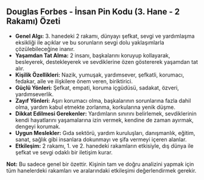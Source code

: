 ## Douglas Forbes - İnsan Pin Kodu (3. Hane - 2 Rakamı) Özeti

* **Genel Algı:** 3. hanedeki 2 rakamı, dünyayı şefkat, sevgi ve yardımlaşma eksikliği ile açıklar ve bu sorunların sevgi dolu yaklaşımlarla çözülebileceğine inanır.
* **Yaşamdan Tat Alma:** 2 insanı, başkalarını koruyup kollayarak, besleyerek, destekleyerek ve sevdiklerine özen göstererek yaşamdan tat alır.
* **Kişilik Özellikleri:** Nazik, yumuşak, yardımsever, şefkatli, korumacı, fedakar, aile ve ilişkilere önem veren, biriktirici.
* **Güçlü Yönleri:** Şefkat, empati, koruma içgüdüsü, sadakat, özveri, yardımseverlik.
* **Zayıf Yönleri:** Aşırı korumacı olma, başkalarının sorunlarına fazla dahil olma, yardım kabul etmekte zorlanma, korkularına yenik düşme.
* **Dikkat Edilmesi Gerekenler:** Yardımların sınırını belirlemek, sevdiklerinin kendi hayatlarını yaşamalarına izin vermek, kendine de zaman ayırmak, dengeyi korumak.
* **Uygun Meslekler:** Gıda sektörü, yardım kuruluşları, danışmanlık, eğitim, sanat, sağlık gibi insanlara dokunmayı ve şifa vermeyi içeren alanlar.
* **Etkileşim:** 2 rakamı, 1. ve 2. hanedeki rakamların etkisiyle, dış dünya ile şefkat ve sevgi odaklı bir iletişim kurar. 

**Not:** Bu sadece genel bir özettir. Kişinin tam ve doğru analizini yapmak için tüm hanelerdeki rakamları ve aralarındaki etkileşimi değerlendirmek gerekir. 
